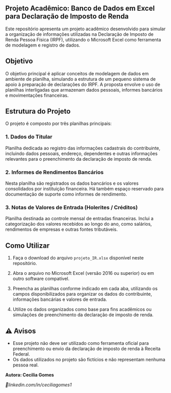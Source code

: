 
## Projeto Acadêmico: Banco de Dados em Excel para Declaração de Imposto de Renda

Este repositório apresenta um projeto acadêmico desenvolvido para simular a organização de informações utilizadas na Declaração de Imposto de Renda Pessoa Física (IRPF), utilizando o Microsoft Excel como ferramenta de modelagem e registro de dados.

## Objetivo

O objetivo principal é aplicar conceitos de modelagem de dados em ambiente de planilha, simulando a estrutura de um pequeno sistema de apoio à preparação de declarações do IRPF. A proposta envolve o uso de planilhas interligadas que armazenam dados pessoais, informes bancários e movimentações financeiras.

## Estrutura do Projeto

O projeto é composto por três planilhas principais:

### 1. Dados do Titular

Planilha dedicada ao registro das informações cadastrais do contribuinte, incluindo dados pessoais, endereço, dependentes e outras informações relevantes para o preenchimento da declaração de imposto de renda.

### 2. Informes de Rendimentos Bancários

Nesta planilha são registrados os dados bancários e os valores consolidados por instituição financeira. Há também espaço reservado para documentação de suporte como informes de rendimento.

### 3. Notas de Valores de Entrada (Holerites / Créditos)

Planilha destinada ao controle mensal de entradas financeiras. Inclui a categorização dos valores recebidos ao longo do ano, como salários, rendimentos de empresas e outras fontes tributáveis.

## Como Utilizar

1. Faça o download do arquivo `projeto_IR.xlsx` disponível neste repositório.

2. Abra o arquivo no Microsoft Excel (versão 2016 ou superior) ou em outro software compatível.

3. Preencha as planilhas conforme indicado em cada aba, utilizando os campos disponibilizados para organizar os dados do contribuinte, informações bancárias e valores de entrada.

4. Utilize os dados organizados como base para fins acadêmicos ou simulações de preenchimento da declaração de imposto de renda.

## ⚠ Avisos

* Esse projeto não deve ser utilizado como ferramenta oficial para preenchimento ou envio da declaração de imposto de renda à Receita Federal.
* Os dados utilizados no projeto são fictícios e não representam nenhuma pessoa real.

**Autora: 
Cecilia Gomes** 

*🔗linkedin.com/in/ceciliagomes1*
